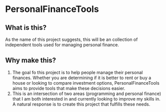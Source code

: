 # PersonalFinanceTools

## What is this?
  As the name of this project suggests, this will be an collection of independent tools used for managing personal finance.  

## Why make this?
  1.  The goal fo this project is to help people manage their personal finances.  Whether you are determining if it is better to rent or buy a house or looking to compare investment options, PersonalFinanceTools aims to provide tools that make these decisions easier.
  2.  This is an intersection of two areas (programming and personal finance) that I am both interested in and currently looking to improve my skills in.  A natural response is to create this project that fulfills these needs.
